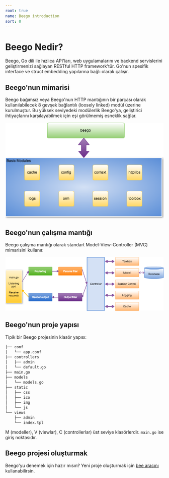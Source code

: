 ```yaml
---
root: true
name: Beego introduction
sort: 0
---
```


# Beego Nedir?

Beego, Go dili ile hızlıca API'ları, web uygulamalarını ve backend servislerini geliştirmenizi sağlayan RESTful HTTP framework'tür. Go'nun spesifik interface ve struct embedding yapılarına bağlı olarak çalışır.

## Beego'nun mimarisi

Beego bağımsız veya Beego'nun HTTP mantığının bir parçası olarak kullanılabilecek 8 gevşek bağlantılı (loosely linked) modül üzerine kurulmuştur. Bu yüksek seviyedeki modülerlik Beego'ya, geliştirici ihtiyaçlarını karşılayabilmek için eşi görülmemiş esneklik sağlar.

![](../images/architecture.png)

## Beego'nun çalışma mantığı

Beego çalışma mantığı olarak standart Model-View-Controller (MVC) mimarisini kullanır.

![](../images/flow.png)

## Beego'nun proje yapısı

Tipik bir Beego projesinin klasör yapısı: 

```
├── conf
│   └── app.conf
├── controllers
│   ├── admin
│   └── default.go
├── main.go
├── models
│   └── models.go
├── static
│   ├── css
│   ├── ico
│   ├── img
│   └── js
└── views
    ├── admin
    └── index.tpl
```

M (modeller), V (viewlar), C (controllerlar) üst seviye klasörlerdir. `main.go` ise giriş noktasıdır.

## Beego projesi oluşturmak

Beego'yu denemek için hazır mısın? Yeni proje oluşturmak için [bee aracını](../install/bee.md) kullanabilirsin.
